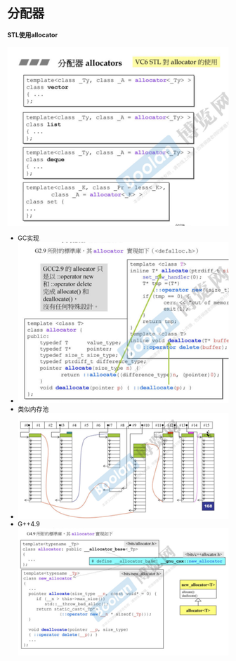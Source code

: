 # 分配器

#### STL使用allocator
![-w665](media/15710092044608/15710094857674.jpg)
* GC实现
* ![-w662](media/15710092044608/15710099849351.jpg)
* 类似内存池
* ![-w808](media/15710092044608/15710102531992.jpg)
* G++4.9
![-w866](media/15710092044608/15710104091264.jpg)

